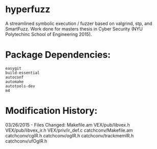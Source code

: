 hyperfuzz
=========

A streamlined symbolic execution / fuzzer based on valgrind, stp, and SmartFuzz.
Work done for masters thesis in Cyber Security (NYU Polytechinc School of Engineering 2015).

Package Dependencies:
====================
	easygit
	build-essential
	autoconf
	automake
	autotools-dev
	m4

Modification History:
====================
03/26/2015 - Files Changed:
		Makefile.am
		VEX/pub/libvex.h
		VEX/pub/libvex_ir.h
		VEX/priv/ir_def.c
		catchconv/Makefile.am
		catchconv/cgIR.h
		catchconv/ogIR.h 
		catchconv/trackmemIR.h 
		catchconv/ufOgIR.h 
